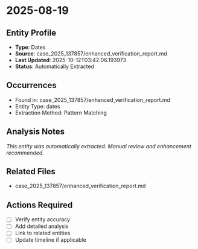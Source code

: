 # 2025-08-19

## Entity Profile
- **Type**: Dates
- **Source**: case_2025_137857/enhanced_verification_report.md
- **Last Updated**: 2025-10-12T03:42:06.193973
- **Status**: Automatically Extracted

## Occurrences
- Found in: case_2025_137857/enhanced_verification_report.md
- Entity Type: dates
- Extraction Method: Pattern Matching

## Analysis Notes
*This entity was automatically extracted. Manual review and enhancement recommended.*

## Related Files
- case_2025_137857/enhanced_verification_report.md

## Actions Required
- [ ] Verify entity accuracy
- [ ] Add detailed analysis
- [ ] Link to related entities
- [ ] Update timeline if applicable
